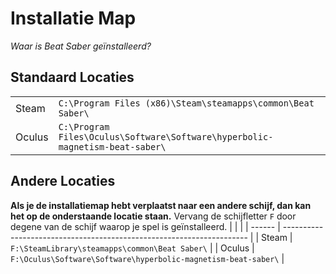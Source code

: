 # Installatie Map
_Waar is Beat Saber geïnstalleerd?_

## Standaard Locaties
|        |                                                                                      |
| ------ | ------------------------------------------------------------------------------------ |
| Steam  | `C:\Program Files (x86)\Steam\steamapps\common\Beat Saber\`                  |
| Oculus | `C:\Program Files\Oculus\Software\Software\hyperbolic-magnetism-beat-saber\` |

## Andere Locaties
**Als je de installatiemap hebt verplaatst naar een andere schijf, dan kan het op de onderstaande locatie staan.** Vervang de schijfletter `F` door degene van de schijf waarop je spel is geïnstalleerd.
|        |                                                                       |
| ------ | --------------------------------------------------------------------- |
| Steam  | `F:\SteamLibrary\steamapps\common\Beat Saber\`                 |
| Oculus | `F:\Oculus\Software\Software\hyperbolic-magnetism-beat-saber\` |
